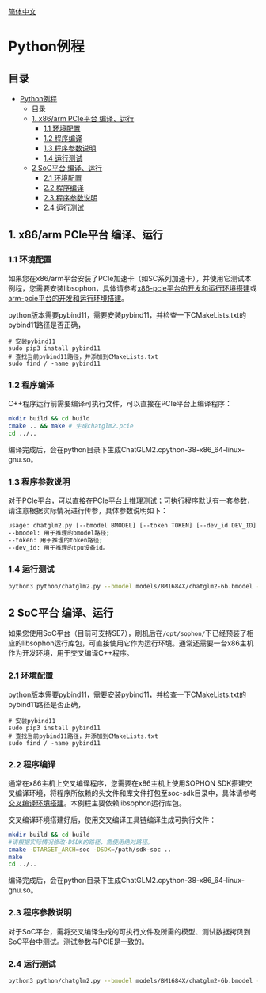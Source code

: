 [简体中文](./README.md)

# Python例程

## 目录

- [Python例程](#python例程)
  - [目录](#目录)
  - [1. x86/arm PCIe平台 编译、运行](#1-x86arm-pcie平台-编译运行)
    - [1.1 环境配置](#11-环境配置)
    - [1.2 程序编译](#12-程序编译)
    - [1.3 程序参数说明](#13-程序参数说明)
    - [1.4 运行测试](#14-运行测试)
  - [2 SoC平台 编译、运行](#2-soc平台-编译运行)
    - [2.1 环境配置](#21-环境配置)
    - [2.2 程序编译](#22-程序编译)
    - [2.3 程序参数说明](#23-程序参数说明)
    - [2.4 运行测试](#24-运行测试)


## 1. x86/arm PCIe平台 编译、运行
### 1.1 环境配置

如果您在x86/arm平台安装了PCIe加速卡（如SC系列加速卡），并使用它测试本例程，您需要安装libsophon，具体请参考[x86-pcie平台的开发和运行环境搭建](../../../docs/Environment_Install_Guide.md#3-x86-pcie平台的开发和运行环境搭建)或[arm-pcie平台的开发和运行环境搭建](../../../docs/Environment_Install_Guide.md#5-arm-pcie平台的开发和运行环境搭建)。

python版本需要pybind11，需要安装pybind11，并检查一下CMakeLists.txt的pybind11路径是否正确，
```
# 安装pybind11
sudo pip3 install pybind11
# 查找当前pybind11路径，并添加到CMakeLists.txt
sudo find / -name pybind11
```
### 1.2 程序编译
C++程序运行前需要编译可执行文件，可以直接在PCIe平台上编译程序：

```bash
mkdir build && cd build
cmake .. && make # 生成chatglm2.pcie
cd ../..
```
编译完成后，会在python目录下生成ChatGLM2.cpython-38-x86_64-linux-gnu.so。

### 1.3 程序参数说明
对于PCIe平台，可以直接在PCIe平台上推理测试；可执行程序默认有一套参数，请注意根据实际情况进行传参，具体参数说明如下：

```bash
usage: chatglm2.py [--bmodel BMODEL] [--token TOKEN] [--dev_id DEV_ID]
--bmodel: 用于推理的bmodel路径;
--token: 用于推理的token路径;
--dev_id: 用于推理的tpu设备id。
```

### 1.4 运行测试

```bash 
python3 python/chatglm2.py --bmodel models/BM1684X/chatglm2-6b.bmodel --token models/BM1684X/tokenizer.model --dev_id 0
```


## 2 SoC平台 编译、运行

如果您使用SoC平台（目前可支持SE7），刷机后在`/opt/sophon/`下已经预装了相应的libsophon运行库包，可直接使用它作为运行环境。通常还需要一台x86主机作为开发环境，用于交叉编译C++程序。
### 2.1 环境配置
python版本需要pybind11，需要安装pybind11，并检查一下CMakeLists.txt的pybind11路径是否正确，
```
# 安装pybind11
sudo pip3 install pybind11
# 查找当前pybind11路径，并添加到CMakeLists.txt
sudo find / -name pybind11
```

### 2.2 程序编译
通常在x86主机上交叉编译程序，您需要在x86主机上使用SOPHON SDK搭建交叉编译环境，将程序所依赖的头文件和库文件打包至soc-sdk目录中，具体请参考[交叉编译环境搭建](../../../docs/Environment_Install_Guide.md#41-交叉编译环境搭建)。本例程主要依赖libsophon运行库包。

交叉编译环境搭建好后，使用交叉编译工具链编译生成可执行文件：

```bash
mkdir build && cd build
#请根据实际情况修改-DSDK的路径，需使用绝对路径。
cmake -DTARGET_ARCH=soc -DSDK=/path/sdk-soc ..  
make
cd ../..
```
编译完成后，会在python目录下生成ChatGLM2.cpython-38-x86_64-linux-gnu.so。

### 2.3 程序参数说明
对于SoC平台，需将交叉编译生成的可执行文件及所需的模型、测试数据拷贝到SoC平台中测试。测试参数与PCIE是一致的。

### 2.4 运行测试

```bash 
python3 python/chatglm2.py --bmodel models/BM1684X/chatglm2-6b.bmodel --token models/BM1684X/tokenizer.model --dev_id 0
```